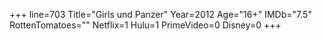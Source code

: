 +++
line=703
Title="Girls und Panzer"
Year=2012
Age="16+"
IMDb="7.5"
RottenTomatoes=""
Netflix=1
Hulu=1
PrimeVideo=0
Disney=0
+++

